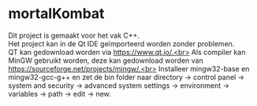 # mortalKombat
Dit project is gemaakt voor het vak C++.<br>
Het project kan in de Qt IDE geïmporteerd worden zonder problemen.<br>
QT kan gedownload worden via https://www.qt.io/.<br>
Als compiler kan MinGW gebruikt worden, deze kan gedownload worden van https://sourceforge.net/projects/mingw/.<br>
Installeer mingw32-base en mingw32-gcc-g++ en zet de bin folder naar directory -> control panel -> system and security -> advanced system settings -> environment -> variables -> path -> edit -> new.<br>
